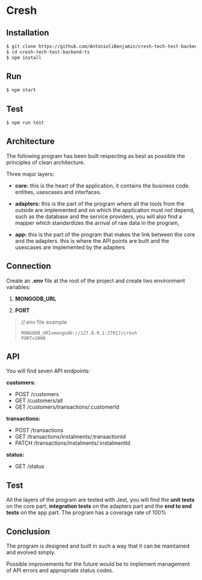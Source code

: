 # Cresh

## Installation

```bash
$ git clone https://github.com/AntonioliBenjamin/cresh-tech-test-backend-ts.git
$ cd cresh-tech-test-backend-ts
$ npm install
```
 ## Run 
```bash
$ npm start
```

 ## Test

```bash
$ npm run test
```

## Architecture

The following program has been built respecting as best as possible the principles of clean architecture.

Three major layers:

- **core:** this is the heart of the application, it contains the business code. entities, usescases and interfaces.

- **adapters:** this is the part of the program where all the tools from the outside are implemented and on which the application must not depend, such as the database and the service providers, you will also find a mapper which standardizes the arrival of raw data in the program, 

- **app:** this is the part of the program that makes the link between the core and the adapters. this is where the API points are built and the usescases are implemented by the adapters

## Connection

Create an **.env** file at the root of the project and create two environment variables:

 1. **MONGODB_URL**
    
 2. **PORT**

>    //.env file example
>    
>     MONGODB_URI=mongodb://127.0.0.1:27017/cresh
>     PORT=3000
  

## API
You will find seven API endpoints:

**customers:**
 - POST  /customers
 - GET  /customers/all
 - GET  /customers/transactions/:customerId

**transactions:**
 - POST  /transactions
 - GET  /transactions/instalments/:transactionId
 - PATCH  /transactions/instalments/:instalmentId

**status:**
 - GET  /status

## Test
  
All the layers of the program are tested with Jest, you will find the **unit tests** on the core part, **integration tests** on the adapters part and the **end to end tests** on the app part.  The program has a coverage rate of 100%

## Conclusion

The program is designed and built in such a way that it can be maintained and evolved simply.

Possible improvements for the future would be to implement management of API errors and appropriate status codes.
